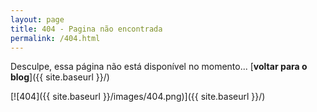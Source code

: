 ```yaml
---
layout: page
title: 404 - Pagina não encontrada
permalink: /404.html
---
```


Desculpe, essa página não está disponível no momento... [**voltar para o blog**]({{ site.baseurl }}/)

[![404]({{ site.baseurl }}/images/404.png)]({{ site.baseurl }}/)